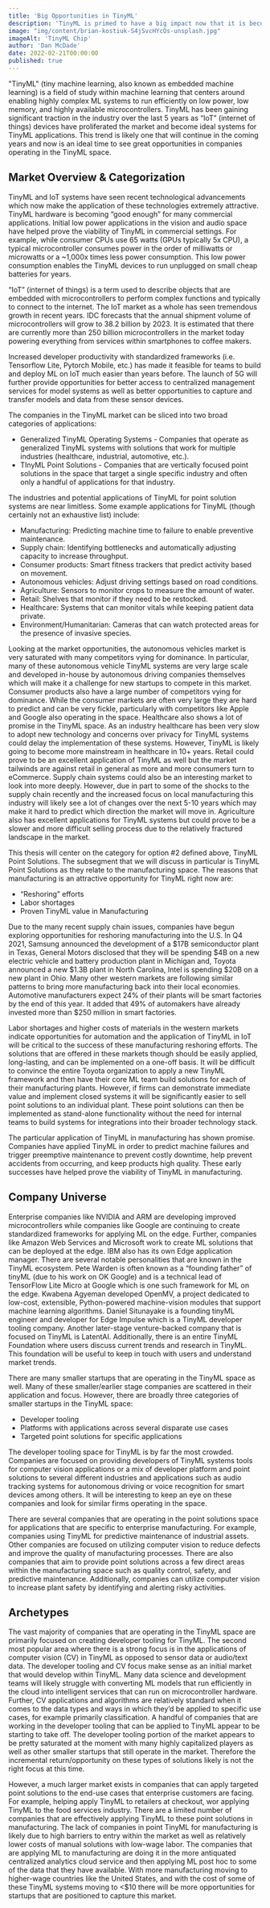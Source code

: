 ```yaml
---
title: 'Big Opportunities in TinyML'
description: 'TinyML is primed to have a big impact now that it is becoming more feasible  to a variety of use cases. This is especially in manufacturing sector. With renewed interest in manufacturing, TinyML will be transformative to this industry over the next several years...'
image: "img/content/brian-kostiuk-S4jSvcHYcOs-unsplash.jpg"
imageAlt: 'TinyML Chip'
author: 'Dan McDade'
date: 2022-02-21T00:00:00
published: true
---
```


"TinyML" (tiny machine learning, also known as embedded machine learning) is a
field of study within machine learning that centers around enabling highly
complex ML systems to run efficiently on low power, low memory, and highly
available microcontrollers. TinyML has been gaining significant traction in the
industry over the last 5 years as “IoT” (internet of things) devices have
proliferated the market and become ideal systems for TinyML applications. This
trend is likely one that will continue in the coming years and now is an ideal
time to see great opportunities in companies operating in the TinyML space.

## Market Overview & Categorization

TinyML and IoT systems have seen recent technological advancements which now
make the application of these technologies extremely attractive. TinyML hardware
is becoming “good enough” for many commercial applications. Initial low power
applications in the vision and audio space have helped prove the viability of
TinyML in commercial settings. For example, while consumer CPUs use 65 watts
(GPUs typically 5x CPU), a typical microcontroller consumes power in the order
of milliwatts or microwatts or a ~1,000x times less power consumption. This low
power consumption enables the TinyML devices to run unplugged on small cheap
batteries for years.

“IoT” (internet of things) is a term used to describe objects that are embedded
with microcontrollers to perform complex functions and typically to connect to
the internet. The IoT market as a whole has seen tremendous growth in recent
years. IDC forecasts that the annual shipment volume of microcontrollers will
grow to 38.2 billion by 2023. It is estimated that there are currently more than
250 billion microcontrollers in the market today powering everything from
services within smartphones to coffee makers.

Increased developer productivity with standardized frameworks (i.e. Tensorflow
Lite, Pytorch Mobile, etc.) has made it feasible for teams to build and deploy
ML on IoT much easier than years before. The launch of 5G will further provide
opportunities for better access to centralized management services for model
systems as well as better opportunities to capture and transfer models and data
from these sensor devices.

The companies in the TinyML market can be sliced into two broad categories of
applications:

- Generalized TinyML Operating Systems - Companies that operate as generalized
  TinyML systems with solutions that work for multiple industries (healthcare,
  industrial, automotive, etc.).
- TInyML Point Solutions - Companies that are vertically focused point solutions
  in the space that target a single specific industry and often only a handful
  of applications for that industry.

The industries and potential applications of TinyML for point solution systems
are near limitless. Some example applications for TinyML (though certainly not
an exhaustive list) include:

- Manufacturing: Predicting machine time to failure to enable preventive
  maintenance.
- Supply chain: Identifying bottlenecks and automatically adjusting capacity to
  increase throughput.
- Consumer products: Smart fitness trackers that predict activity based on
  movement.
- Autonomous vehicles: Adjust driving settings based on road conditions.
- Agriculture: Sensors to monitor crops to measure the amount of water.
- Retail: Shelves that monitor if they need to be restocked.
- Healthcare: Systems that can monitor vitals while keeping patient data
  private.
- Environment/Humanitarian: Cameras that can watch protected areas for the
  presence of invasive species.

Looking at the market opportunities, the autonomous vehicles market is very
saturated with many competitors vying for dominance. In particular, many of
these autonomous vehicle TinyML systems are very large scale and developed
in-house by autonomous driving companies themselves which will make it a
challenge for new startups to compete in this market. Consumer products also
have a large number of competitors vying for dominance. While the consumer
markets are often very large they are hard to predict and can be very fickle,
particularly with competitors like Apple and Google also operating in the space.
Healthcare also shows a lot of promise in the TinyML space. As an industry
healthcare has been very slow to adopt new technology and concerns over privacy
for TinyML systems could delay the implementation of these systems. However,
TinyML is likely going to become more mainstream in healthcare in 10+ years.
Retail could prove to be an excellent application of TinyML as well but the
market tailwinds are against retail in general as more and more consumers turn
to eCommerce. Supply chain systems could also be an interesting market to look
into more deeply. However, due in part to some of the shocks to the supply chain
recently and the increased focus on local manufacturing this industry will
likely see a lot of changes over the next 5-10 years which may make it hard to
predict which direction the market will move in. Agriculture also has excellent
applications for TinyML systems but could prove to be a slower and more
difficult selling process due to the relatively fractured landscape in the
market.

This thesis will center on the category for option #2 defined above, TinyML
Point Solutions. The subsegment that we will discuss in particular is TinyML
Point Solutions as they relate to the manufacturing space. The reasons that
manufacturing is an attractive opportunity for TinyML right now are:

- “Reshoring” efforts
- Labor shortages
- Proven TinyML value in Manufacturing

Due to the many recent supply chain issues, companies have begun exploring
opportunities for reshoring manufacturing into the U.S. In Q4 2021, Samsung
announced the development of a $17B semiconductor plant in Texas, General Motors
disclosed that they will be spending $4B on a new electric vehicle and battery
production plant in Michigan and, Toyota announced a new $1.3B plant in North
Carolina, Intel is spending $20B on a new plant in Ohio. Many other western
markets are following similar patterns to bring more manufacturing back into
their local economies. Automotive manufacturers expect 24% of their plants will
be smart factories by the end of this year. It added that 49% of automakers have
already invested more than $250 million in smart factories.

Labor shortages and higher costs of materials in the western markets indicate
opportunities for automation and the application of TinyML in IoT will be
critical to the success of these manufacturing reshoring efforts. The solutions
that are offered in these markets though should be easily applied, long-lasting,
and can be implemented on a one-off basis. It will be difficult to convince the
entire Toyota organization to apply a new TinyML framework and then have their
core ML team build solutions for each of their manufacturing plants. However, if
firms can demonstrate immediate value and implement closed systems it will be
significantly easier to sell point solutions to an individual plant. These point
solutions can then be implemented as stand-alone functionality without the need
for internal teams to build systems for integrations into their broader
technology stack.

The particular application of TinyML in manufacturing has shown promise.
Companies have applied TinyML in order to predict machine failures and trigger
preemptive maintenance to prevent costly downtime, help prevent accidents from
occurring, and keep products high quality. These early successes have helped
prove the viability of TinyML in manufacturing.

## Company Universe

Enterprise companies like NVIDIA and ARM are developing improved
microcontrollers while companies like Google are continuing to create
standardized frameworks for applying ML on the edge. Further, companies like
Amazon Web Services and Microsoft work to create ML solutions that can be
deployed at the edge. IBM also has its own Edge application manager. There are
several notable personalities that are known in the TinyML ecosystem. Pete
Warden is often known as a “founding father” of tinyML (due to his work on OK
Google) and is a technical lead of TensorFlow Lite Micro at Google which is one
such framework for ML on the edge. Kwabena Agyeman developed OpenMV, a project
dedicated to low-cost, extensible, Python-powered machine-vision modules that
support machine learning algorithms. Daniel Situnayake is a founding tinyML
engineer and developer for Edge Impulse which is a TinyML developer tooling
company. Another later-stage venture-backed company that is focused on TinyML is
LatentAI. Additionally, there is an entire TinyML Foundation where users discuss
current trends and research in TinyML. This foundation will be useful to keep in
touch with users and understand market trends.

There are many smaller startups that are operating in the TinyML space as well.
Many of these smaller/earlier stage companies are scattered in their application
and focus. However, there are broadly three categories of smaller startups in
the TinyML space:

- Developer tooling
- Platforms with applications across several disparate use cases
- Targeted point solutions for specific applications

The developer tooling space for TinyML is by far the most crowded. Companies are
focused on providing developers of TinyML systems tools for computer vision
applications or a mix of developer platform and point solutions to several
different industries and applications such as audio tracking systems for
autonomous driving or voice recognition for smart devices among others. It will
be interesting to keep an eye on these companies and look for similar firms
operating in the space.

There are several companies that are operating in the point solutions space for
applications that are specific to enterprise manufacturing. For example,
companies using TinyML for predictive maintenance of industrial assets. Other
companies are focused on utilizing computer vision to reduce defects and improve
the quality of manufacturing processes. There are also companies that aim to
provide point solutions across a few direct areas within the manufacturing space
such as quality control, safety, and predictive maintenance. Additionally,
companies can utilize computer vision to increase plant safety by identifying
and alerting risky activities.

## Archetypes

The vast majority of companies that are operating in the TinyML space are
primarily focused on creating developer tooling for TinyML. The second most
popular area where there is a strong focus is in the applications of computer
vision (CV) in TinyML as opposed to sensor data or audio/text data. The
developer tooling and CV focus make sense as an initial market that would
develop within TinyML. Many data science and development teams will likely
struggle with converting ML models that run efficiently in the cloud into
intelligent services that can run on microcontroller hardware. Further, CV
applications and algorithms are relatively standard when it comes to the data
types and ways in which they’d be applied to specific use cases, for example
primarily classification. A handful of companies that are working in the
developer tooling that can be applied to TinyML appear to be starting to take
off. The developer tooling portion of the market appears to be pretty saturated
at the moment with many highly capitalized players as well as other smaller
startups that still operate in the market. Therefore the incremental
return/opportunity on these types of solutions likely is not the right focus at
this time.

However, a much larger market exists in companies that can apply targeted point
solutions to the end-use cases that enterprise customers are facing. For
example, helping apply TinyML to retailers at checkout, wor applying TinyML to
the food services industry. There are a limited number of companies that are
effectively applying TinyML to these point solutions in manufacturing. The lack
of companies in point TinyML for manufacturing is likely due to high barriers to
entry within the market as well as relatively lower costs of manual solutions
with low-wage labor. The companies that are applying ML to manufacturing are
doing it in the more antiquated centralized analytics cloud service and then
applying ML post hoc to some of the data that they have available. With more
manufacturing moving to higher-wage countries like the United States, and with
the cost of some of these TinyML systems moving to <$10 there will be more
opportunities for startups that are positioned to capture this market.
